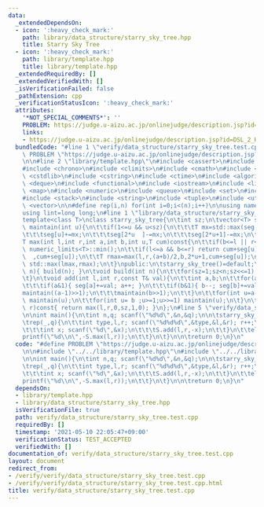 ```yaml
---
data:
  _extendedDependsOn:
  - icon: ':heavy_check_mark:'
    path: library/data_structure/starry_sky_tree.hpp
    title: Starry Sky Tree
  - icon: ':heavy_check_mark:'
    path: library/template.hpp
    title: library/template.hpp
  _extendedRequiredBy: []
  _extendedVerifiedWith: []
  _isVerificationFailed: false
  _pathExtension: cpp
  _verificationStatusIcon: ':heavy_check_mark:'
  attributes:
    '*NOT_SPECIAL_COMMENTS*': ''
    PROBLEM: https://judge.u-aizu.ac.jp/onlinejudge/description.jsp?id=DSL_2_H
    links:
    - https://judge.u-aizu.ac.jp/onlinejudge/description.jsp?id=DSL_2_H
  bundledCode: "#line 1 \"verify/data_structure/starry_sky_tree.test.cpp\"\n#define\
    \ PROBLEM \"https://judge.u-aizu.ac.jp/onlinejudge/description.jsp?id=DSL_2_H\"\
    \n\n#line 2 \"library/template.hpp\"\n#include <cassert>\n#include <cctype>\n\
    #include <chrono>\n#include <climits>\n#include <cmath>\n#include <cstdio>\n#include\
    \ <cstdlib>\n#include <cstring>\n#include <ctime>\n#include <algorithm>\n#include\
    \ <deque>\n#include <functional>\n#include <iostream>\n#include <limits>\n#include\
    \ <map>\n#include <numeric>\n#include <queue>\n#include <set>\n#include <sstream>\n\
    #include <stack>\n#include <string>\n#include <tuple>\n#include <utility>\n#include\
    \ <vector>\n\n#define rep(i,n) for(int i=0;i<(n);i++)\n\nusing namespace std;\n\
    using lint=long long;\n#line 1 \"library/data_structure/starry_sky_tree.hpp\"\n\
    template<class T>\nclass starry_sky_tree{\n\tint sz;\n\tvector<T> seg;\n\n\tvoid\
    \ maintain(int u){\n\t\tif(1<=u && u<sz){\n\t\t\tT mx=std::max(seg[2*u],seg[2*u+1]);\n\
    \t\t\tseg[u]+=mx;\n\t\t\tseg[2*u  ]-=mx;\n\t\t\tseg[2*u+1]-=mx;\n\t\t}\n\t}\n\t\
    T max(int l,int r,int a,int b,int u,T cum)const{\n\t\tif(b<=l || r<=a) return\
    \ numeric_limits<T>::min();\n\t\tif(l<=a && b<=r) return cum+seg[u];\n\t\tT lmax=max(l,r,a,(a+b)/2,2*u\
    \  ,cum+seg[u]);\n\t\tT rmax=max(l,r,(a+b)/2,b,2*u+1,cum+seg[u]);\n\t\treturn\
    \ std::max(lmax,rmax);\n\t}\npublic:\n\tstarry_sky_tree()=default;\n\tstarry_sky_tree(int\
    \ n){ build(n); }\n\tvoid build(int n){\n\t\tfor(sz=1;sz<n;sz<<=1);\n\t\tseg.assign(2*sz,T());\n\
    \t}\n\tvoid add(int l,int r,const T& val){\n\t\tint a,b;\n\t\tfor(a=l+sz,b=r+sz;a<b;a>>=1,b>>=1){\n\
    \t\t\tif(a&1){ seg[a]+=val; a++; }\n\t\t\tif(b&1){ b--; seg[b]+=val; }\n\t\t\t\
    maintain((a-1)>>1);\n\t\t\tmaintain(b>>1);\n\t\t}\n\t\tfor(int u=a-1;u>=1;u>>=1)\
    \ maintain(u);\n\t\tfor(int u= b ;u>=1;u>>=1) maintain(u);\n\t}\n\tT max(int l,int\
    \ r)const{ return max(l,r,0,sz,1,0); }\n};\n#line 5 \"verify/data_structure/starry_sky_tree.test.cpp\"\
    \n\nint main(){\n\tint n,q; scanf(\"%d%d\",&n,&q);\n\n\tstarry_sky_tree<int> S(n);\n\
    \trep(_,q){\n\t\tint type,l,r; scanf(\"%d%d%d\",&type,&l,&r); r++;\n\t\tif(type==0){\n\
    \t\t\tint x; scanf(\"%d\",&x);\n\t\t\tS.add(l,r,-x);\n\t\t}\n\t\telse{\n\t\t\t\
    printf(\"%d\\n\",-S.max(l,r));\n\t\t}\n\t}\n\n\treturn 0;\n}\n"
  code: "#define PROBLEM \"https://judge.u-aizu.ac.jp/onlinejudge/description.jsp?id=DSL_2_H\"\
    \n\n#include \"../../library/template.hpp\"\n#include \"../../library/data_structure/starry_sky_tree.hpp\"\
    \n\nint main(){\n\tint n,q; scanf(\"%d%d\",&n,&q);\n\n\tstarry_sky_tree<int> S(n);\n\
    \trep(_,q){\n\t\tint type,l,r; scanf(\"%d%d%d\",&type,&l,&r); r++;\n\t\tif(type==0){\n\
    \t\t\tint x; scanf(\"%d\",&x);\n\t\t\tS.add(l,r,-x);\n\t\t}\n\t\telse{\n\t\t\t\
    printf(\"%d\\n\",-S.max(l,r));\n\t\t}\n\t}\n\n\treturn 0;\n}\n"
  dependsOn:
  - library/template.hpp
  - library/data_structure/starry_sky_tree.hpp
  isVerificationFile: true
  path: verify/data_structure/starry_sky_tree.test.cpp
  requiredBy: []
  timestamp: '2021-05-10 22:05:47+09:00'
  verificationStatus: TEST_ACCEPTED
  verifiedWith: []
documentation_of: verify/data_structure/starry_sky_tree.test.cpp
layout: document
redirect_from:
- /verify/verify/data_structure/starry_sky_tree.test.cpp
- /verify/verify/data_structure/starry_sky_tree.test.cpp.html
title: verify/data_structure/starry_sky_tree.test.cpp
---
```

